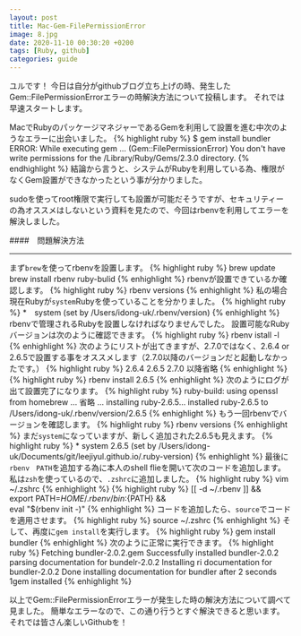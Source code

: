 ```yaml
---
layout: post
title: Mac-Gem-FilePermissionError
image: 8.jpg
date: 2020-11-10 00:30:20 +0200
tags: [Ruby, github]
categories: guide
---
```


ユルです！
今日は自分がgithubブログ立ち上げの時、発生したGem::FilePermissionErrorエラーの時解決方法について投稿します。
それでは早速スタートします。

MacでRubyのパッケージマネジャーであるGemを利用して設置を進む中次のようなエラーに出会いました。
{% highlight ruby %}
    $ gem install bundler
    ERROR: While executing gem ... (Gem::FilePermissionError)
        You don't have write permissions for the /Library/Ruby/Gems/2.3.0 directory.
{% endhighlight %}
結論から言うと、システムがRubyを利用している為、権限がなくGem設置ができなかったという事が分かりました。

sudoを使ってroot権限で実行しても設置が可能だそうですが、セキュリティーの為オススメはしないという資料を見たので、今回はrbenvを利用してエラーを解決しました。

####　問題解決方法
***
まず`brew`を使ってrbenvを設置します。
{% highlight ruby %}
    brew update
    brew install rbenv ruby-bulid
{% enhighlight %}
rbenvが設置できているか確認します。
{% highlight ruby %}
rbenv versions
{% enhighlight %}
私の場合現在Rubyが`system`Rubyを使っていることを分かりました。
{% highlight ruby %}
    *　system (set by /Users/idong-uk/.rbenv/version)
{% enhighlight %}
rbenvで管理されるRubyを設置しなければなりませんでした。
設置可能なRubyバージョンは次のように確認できます。
{% highlight ruby %}
    rbenv istall -l
{% enhighlight %}
次のようにリストが出てきますが、2.7.0ではなく、2.6.4 or 2.6.5で設置する事をオススメします（2.7.0以降のバージョンだと起動しなかったです。）
{% highlight ruby %}
2.6.4
2.6.5
2.7.0
以降省略
{% enhighlight %}
{% highlight ruby %}
rbenv install 2.6.5
{% enhighlight %}
次のようにログが出て設置完了になります。
{% highlight ruby %}
    ruby-build: using openssl from homebrew
    ...
    省略
    ...
    installing ruby-2.6.5...
    installed ruby-2.6.5 to /Users/idong-uk/.rbenv/version/2.6.5
{% enhighlight %}
もう一回rbenvでバージョンを確認します。
{% highlight ruby %}
    rbenv versions
{% enhighlight %}
まだ`system`になっていますが、新しく追加された2.6.5も見えます。
{% highlight ruby %}
    * system
      2.6.5 (set by /Users/idong-uk/Documents/git/leejiyul.github.io/.ruby-version)
{% enhighlight %}
最後に`rbenv　PATH`を追加する為に本人のshell flieを開いて次のコードを追加します。
私は`zsh`を使っているので、`.zshrc`に追加しました。
{% highlight ruby %}
    vim ~/.zshrc
{% enhighlight %}
{% highlight ruby %}
    [[ -d ~/.rbenv  ]] && \
        export PATH=${HOME}/.rbenv/bin:${PATH} && \
        eval "$(rbenv init -)"
{% enhighlight %}
コードを追加したら、`source`でコードを適用させます。
{% highlight ruby %}
    source ~/.zshrc
{% enhighlight %}
そして、再度に`gem install`を実行します。
{% highlight ruby %}
    gem install bundler
{% enhighlight %}
次のように正常に実行できます。
{% highlight ruby %}
    Fetching bundler-2.0.2.gem
    Successfully installed bundler-2.0.2
    parsing documentation for bundelr-2.0.2
    Installing ri documentation for bundler-2.0.2
    Done installing documentation for bundler after 2 seconds
    1gem installed
{% enhighlight %}

以上でGem::FilePermissionErrorエラーが発生した時の解決方法について調べて見ました。
簡単なエラーなので、この通り行うとすぐ解決できると思います。
それでは皆さん楽しいGithubを！
